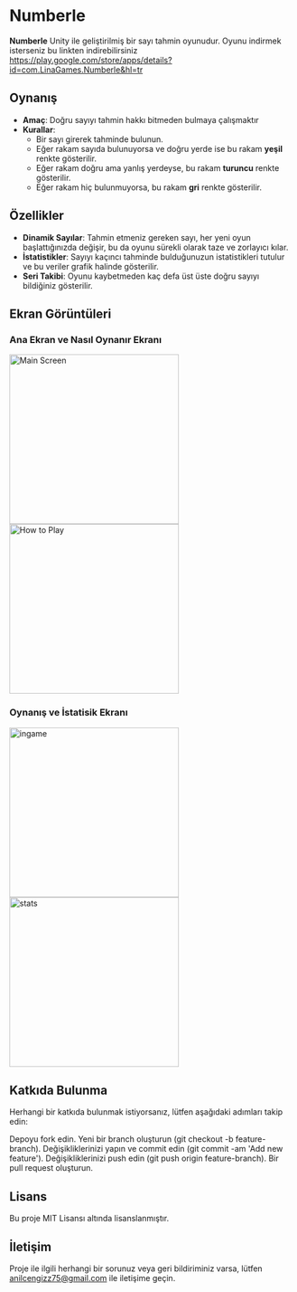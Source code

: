 # Numberle

**Numberle** Unity ile geliştirilmiş bir sayı tahmin oyunudur. Oyunu indirmek isterseniz bu linkten indirebilirsiniz https://play.google.com/store/apps/details?id=com.LinaGames.Numberle&hl=tr

## Oynanış

- **Amaç**: Doğru sayıyı tahmin hakkı bitmeden bulmaya çalışmaktır
- **Kurallar**:
  - Bir sayı girerek tahminde bulunun.
  - Eğer rakam sayıda bulunuyorsa ve doğru yerde ise bu rakam **yeşil** renkte gösterilir.
  - Eğer rakam doğru ama yanlış yerdeyse, bu rakam **turuncu** renkte gösterilir.
  - Eğer rakam hiç bulunmuyorsa, bu rakam **gri** renkte gösterilir.

## Özellikler

- **Dinamik Sayılar**: Tahmin etmeniz gereken sayı, her yeni oyun başlattığınızda değişir, bu da oyunu sürekli olarak taze ve zorlayıcı kılar.
- **İstatistikler**: Sayıyı kaçıncı tahminde bulduğunuzun istatistikleri tutulur ve bu veriler grafik halinde gösterilir.
- **Seri Takibi**: Oyunu kaybetmeden kaç defa üst üste doğru sayıyı bildiğiniz gösterilir.

## Ekran Görüntüleri

### Ana Ekran ve Nasıl Oynanır Ekranı
<p float="left">
<img src="https://github.com/user-attachments/assets/39aefae4-52c2-4da2-a95c-019b4d48c40e" alt="Main Screen" width="300"/>
<img src="https://github.com/user-attachments/assets/49d8169b-ed22-4868-bdd5-d45bb93e4e31" alt="How to Play" width="300"/>
</p>


### Oynanış ve İstatisik Ekranı
<p float="left">
<img src="https://github.com/user-attachments/assets/438d16ce-6b82-4cc7-97a8-222163a496ad" alt="ingame" width="300"/>
<img src="https://github.com/user-attachments/assets/6a778c6b-a198-4b8e-9d16-aa381480a7ff" alt="stats" width="300"/>
</p>

## Katkıda Bulunma
Herhangi bir katkıda bulunmak istiyorsanız, lütfen aşağıdaki adımları takip edin:

Depoyu fork edin.
Yeni bir branch oluşturun (git checkout -b feature-branch).
Değişikliklerinizi yapın ve commit edin (git commit -am 'Add new feature').
Değişikliklerinizi push edin (git push origin feature-branch).
Bir pull request oluşturun.

## Lisans
Bu proje MIT Lisansı altında lisanslanmıştır.

## İletişim
Proje ile ilgili herhangi bir sorunuz veya geri bildiriminiz varsa, lütfen anilcengizz75@gmail.com ile iletişime geçin.

